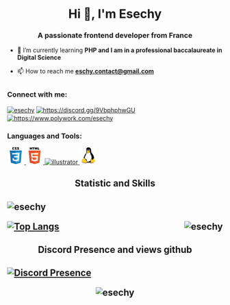 <h1 align="center">Hi 👋, I'm Esechy</h1>
<h3 align="center">A passionate frontend developer from France</h3>


- 🌱 I’m currently learning **PHP and I am in a professional baccalaureate in Digital Science**

- 📫 How to reach me **eschy.contact@gmail.com**
<h2 align="center"><h2>
<h3 align="left">Connect with me:</h3>
<p align="left">
<a href="https://twitter.com/esechy" target="blank"><img align="center" src="https://raw.githubusercontent.com/rahuldkjain/github-profile-readme-generator/master/src/images/icons/Social/twitter.svg" alt="esechy" height="30" width="40" /></a>
<a href="https://discord.gg/https://discord.gg/9VbphphwGU" target="blank"><img align="center" src="https://raw.githubusercontent.com/rahuldkjain/github-profile-readme-generator/master/src/images/icons/Social/discord.svg" alt="https://discord.gg/9VbphphwGU" height="30" width="40" /></a>
<a href="/https://www.polywork.com/esechy" target="blank"><img align="center" src="https://raw.githubusercontent.com/rahuldkjain/github-profile-readme-generator/master/src/images/icons/Social/rss.svg" alt="https://www.polywork.com/esechy" height="30" width="40" /></a>
</p>



<h3 align="left">Languages and Tools:</h3>
<p align="left"> <a href="https://www.w3schools.com/css/" target="_blank" rel="noreferrer"> <img src="https://raw.githubusercontent.com/devicons/devicon/master/icons/css3/css3-original-wordmark.svg" alt="css3" width="40" height="40"/> </a> <a href="https://www.w3.org/html/" target="_blank" rel="noreferrer"> <img src="https://raw.githubusercontent.com/devicons/devicon/master/icons/html5/html5-original-wordmark.svg" alt="html5" width="40" height="40"/> </a> <a href="https://www.adobe.com/in/products/illustrator.html" target="_blank" rel="noreferrer"> <img src="https://www.vectorlogo.zone/logos/adobe_illustrator/adobe_illustrator-icon.svg" alt="illustrator" width="40" height="40"/> </a> <a href="https://www.linux.org/" target="_blank" rel="noreferrer"> <img src="https://raw.githubusercontent.com/devicons/devicon/master/icons/linux/linux-original.svg" alt="linux" width="40" height="40"/> </a> </p>



<h2 align="center"> Statistic and Skills <h2>
<p>&nbsp;<img align="left" src="https://github-readme-stats.vercel.app/api?username=esechy&show_icons=true&locale=en" alt="esechy" /></p> <p><img align="right" src="https://github-readme-streak-stats.herokuapp.com/?user=esechy&" alt="esechy" /></p>


[![Top Langs](https://github-readme-stats.vercel.app/api/top-langs/?username=Esechy)](https://github.com/Esechy/Esechy)



<h2 align="center"> Discord Presence and views github<h2>

[![Discord Presence](https://lanyard.cnrad.dev/api/515936835944448020)](https://discord.com/users/515936835944448020)


<p align="center"> <img src="https://komarev.com/ghpvc/?username=esechy&label=Profile%20views&color=0e75b6&style=flat" alt="esechy" /></p>
